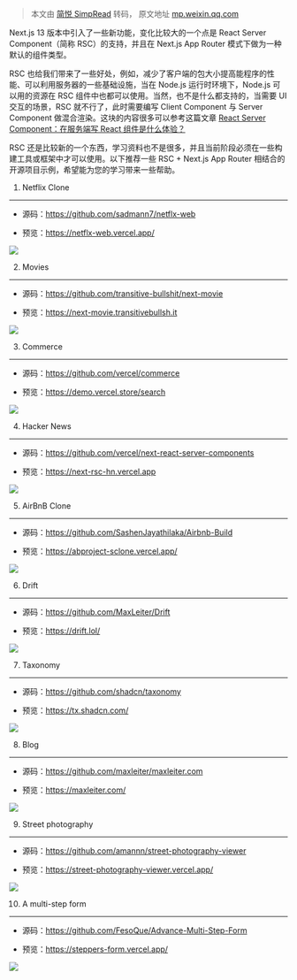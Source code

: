 > 本文由 [简悦 SimpRead](http://ksria.com/simpread/) 转码， 原文地址 [mp.weixin.qq.com](https://mp.weixin.qq.com/s/Ht5vA1a9ZnwHV9xt8cFLqA)

Next.js 13 版本中引入了一些新功能，变化比较大的一个点是 React Server Component（简称 RSC）的支持，并且在 Next.js App Router 模式下做为一种默认的组件类型。  

RSC 也给我们带来了一些好处，例如，减少了客户端的包大小提高能程序的性能、可以利用服务器的一些基础设施，当在 Node.js 运行时环境下，Node.js 可以用的资源在 RSC 组件中也都可以使用。当然，也不是什么都支持的，当需要 UI 交互的场景，RSC 就不行了，此时需要编写 Client Component 与 Server Component 做混合渲染。这块的内容很多可以参考这篇文章 [React Server Component：在服务端写 React 组件是什么体验？](https://mp.weixin.qq.com/s?__biz=MzU3NTg5MjU1Mw==&mid=2247485150&idx=1&sn=3de5017d9fe2f9a10ef0bcc343f6b9dc&scene=21#wechat_redirect)

RSC 还是比较新的一个东西，学习资料也不是很多，并且当前阶段必须在一些构建工具或框架中才可以使用。以下推荐一些 RSC + Next.js App Router 相结合的开源项目示例，希望能为您的学习带来一些帮助。

1. Netflix Clone
----------------

*   源码：https://github.com/sadmann7/netflx-web
    
*   预览：https://netflx-web.vercel.app/
    

![](https://mmbiz.qpic.cn/mmbiz_png/wnIMIiaEIIrgMhxYstDnPVltZ6IFPr9lpOZzXiaicVQ8KE94j6lPQgic8AyEVd8GtPjUkJs28JIialM12OtTYKqiaLYA/640?wx_fmt=png)

2. Movies
---------

*   源码：https://github.com/transitive-bullshit/next-movie
    
*   预览：https://next-movie.transitivebullsh.it
    

![](https://mmbiz.qpic.cn/mmbiz_png/wnIMIiaEIIrgMhxYstDnPVltZ6IFPr9lpicr1cKGoJ3AhPaIFcicmtboIuRRu1QL2def3KyClf223QpdicjtHIic17A/640?wx_fmt=png)

3. Commerce
-----------

*   源码：https://github.com/vercel/commerce
    
*   预览：https://demo.vercel.store/search
    

![](https://mmbiz.qpic.cn/mmbiz_png/wnIMIiaEIIrgMhxYstDnPVltZ6IFPr9lptMKa6vV4g4esxh1ibdtxs7SKibJU0OS6dCLftS0CmfL7mImwl7nlHNxA/640?wx_fmt=png)

4. Hacker News
--------------

*   源码：https://github.com/vercel/next-react-server-components
    
*   预览：https://next-rsc-hn.vercel.app
    

![](https://mmbiz.qpic.cn/mmbiz_png/wnIMIiaEIIrgMhxYstDnPVltZ6IFPr9lpjoduIA9Nvw2FhNsMl1cOWzZJ8PY2KOt51QiagyUlxG5q5Fh0qr1kS2g/640?wx_fmt=png)

5. AirBnB Clone
---------------

*   源码：https://github.com/SashenJayathilaka/Airbnb-Build
    
*   预览：https://abproject-sclone.vercel.app/
    

![](https://mmbiz.qpic.cn/mmbiz_png/wnIMIiaEIIrgMhxYstDnPVltZ6IFPr9lpdeZpiayoOQibib4FrZByFOnicJiahR0Yg6VAf3fZB67DzMBY5TXIWZApnzQ/640?wx_fmt=png)

6. Drift
--------

*   源码：https://github.com/MaxLeiter/Drift
    
*   预览：https://drift.lol/
    

![](https://mmbiz.qpic.cn/mmbiz_png/wnIMIiaEIIrgMhxYstDnPVltZ6IFPr9lpIWbQ2rnU9NA0DhVibiaIFprSicXpyMtxJdlicBp5cJF2CgUPwc14tOYpfA/640?wx_fmt=png)

7. Taxonomy
-----------

*   源码：https://github.com/shadcn/taxonomy
    
*   预览：https://tx.shadcn.com/
    

![](https://mmbiz.qpic.cn/mmbiz_png/wnIMIiaEIIrgMhxYstDnPVltZ6IFPr9lpOvBdIBicDRM5EWtINgcI2MhDrKEHbB4hQllNsvWiaCMRH2Mo5D8mtsDw/640?wx_fmt=png)

8. Blog
-------

*   源码：https://github.com/maxleiter/maxleiter.com
    
*   预览：https://maxleiter.com/
    

![](https://mmbiz.qpic.cn/mmbiz_png/wnIMIiaEIIrgMhxYstDnPVltZ6IFPr9lpZRSwhKR9gLOoPn76en1aHlK48gicibpe2Ye3XS9icVibN2IhWbN2BZmxIg/640?wx_fmt=png)

9. Street photography
---------------------

*   源码：https://github.com/amannn/street-photography-viewer
    
*   预览：https://street-photography-viewer.vercel.app/
    

![](https://mmbiz.qpic.cn/mmbiz_png/wnIMIiaEIIrgMhxYstDnPVltZ6IFPr9lpHNJbnzkWkNffEvu5ib5zgibmwvxF9Sia48ugmU1A63ibDic3EvzhH7renTw/640?wx_fmt=png)

10. A multi-step form
---------------------

*   源码：https://github.com/FesoQue/Advance-Multi-Step-Form
    
*   预览：https://steppers-form.vercel.app/
    

![](https://mmbiz.qpic.cn/mmbiz_png/wnIMIiaEIIrgMhxYstDnPVltZ6IFPr9lp0z4ic81tskUGT0jbFQwpWOTNnibPSoPrUauzNAnb2jTVjdq5BNvmNCNg/640?wx_fmt=png)
